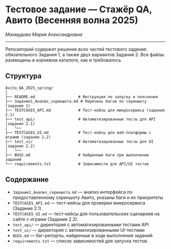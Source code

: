# Тестовое задание — Стажёр QA, Авито (Весенняя волна 2025)
*Махмудова Мария Александровна*

---

Репозиторий содержит решение всех частей тестового задания: обязательного Задания 1, а также двух вариантов Задания 2. Все файлы размещены в корневом каталоге, как и требовалось

## Структура
```
Avito_QA_2025_spring/
│
├── README.md                   # Инструкция по запуску и пояснения
├── Задание1_Анализ_скриншота.md # Перечень багов по скриншоту (задание 1)
├── TESTCASES_API.md            # Тест-кейсы для микросервиса (задание 2.1)
├── test_api/                   # Автоматизированные тесты для API (задание 2.1)
│   └── 
├── TESTCASES_UI.md             # Тест-кейсы для веб-платформы с играми (задание 2.2)
├── test_ui/                    # Автоматизированные тесты для UI (задание 2.2)
│   └── 
├── BUGS.md                     # Найденные баги при выполнении заданий
└── requirements.txt            # Зависимости для API/UI тестов
```

## Содержание

- `Задание1_Анализ_скриншота.md` — анализ интерфейса по предоставленному скриншоту Авито, указаны баги и их приоритеты
- `TESTCASES_API.md` — тест-кейсы для проверки микросервиса (Задание 2.1).
- `TESTCASES_UI.md` — тест-кейсы для пользовательских сценариев на сайте с играми (Задание 2.2).
- `test_api/` — директория с автоматизированными тестами API
- `test_ui/` — директория с автоматизированными UI-тестами 
- `BUGS.md` — баг-репорты, найденные в ходе выполнения заданий.
- `requirements.txt` — список зависимостей для запуска тестов.
